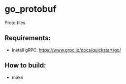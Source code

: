 # go_protobuf

Proto files

## Requirements:
- Install gRPC: https://www.grpc.io/docs/quickstart/go/

## How to build:
- make